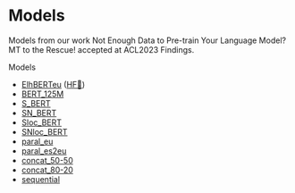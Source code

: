 # Models

Models from our work Not Enough Data to Pre-train Your Language Model? MT to the Rescue! accepted at ACL2023 Findings.

Models
* [ElhBERTeu](https://storage.googleapis.com/elhuyar/mtbert/models/ElhBERTeu.tar.gz) ([HF🤗](https://huggingface.co/orai-nlp/ElhBERTeu))
* [BERT_125M](https://storage.googleapis.com/elhuyar/mtbert/models/bert_125M.tar.gz)
* [S_BERT](https://storage.googleapis.com/elhuyar/mtbert/models/S_BERT.tar.gz)
* [SN_BERT](https://storage.googleapis.com/elhuyar/mtbert/models/SN_BERT.tar.gz)
* [Sloc_BERT](https://storage.googleapis.com/elhuyar/mtbert/models/Sloc_BERT.tar.gz)
* [SNloc_BERT](https://storage.googleapis.com/elhuyar/mtbert/models/SNloc_BERT.tar.gz)
* [paral_eu](https://storage.googleapis.com/elhuyar/mtbert/models/paral_EU.tar.gz)
* [paral_es2eu](https://storage.googleapis.com/elhuyar/mtbert/models/paral_ES2EU.tar.gz)
* [concat_50-50](https://storage.googleapis.com/elhuyar/mtbert/models/concat50-50.tar.gz)
* [concat_80-20](https://storage.googleapis.com/elhuyar/mtbert/models/concat80-20.tar.gz)
* [sequential](https://storage.googleapis.com/elhuyar/mtbert/models/sequential.tar.gz)
